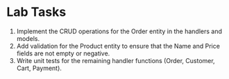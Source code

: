 # Lab Tasks

1. Implement the CRUD operations for the Order entity in the handlers and models.
2. Add validation for the Product entity to ensure that the Name and Price fields are not empty or negative.
3. Write unit tests for the remaining handler functions (Order, Customer, Cart, Payment).
